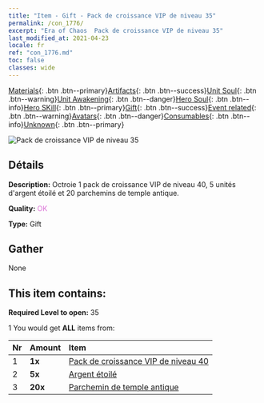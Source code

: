 ```yaml
---
title: "Item - Gift - Pack de croissance VIP de niveau 35"
permalink: /con_1776/
excerpt: "Era of Chaos  Pack de croissance VIP de niveau 35"
last_modified_at: 2021-04-23
locale: fr
ref: "con_1776.md"
toc: false
classes: wide
---
```

 [Materials](/ItemsFR/){: .btn .btn--primary}[Artifacts](/ItemsFR/Artifacts/){: .btn .btn--success}[Unit Soul](/ItemsFR/UnitSoul/){: .btn .btn--warning}[Unit Awakening](/ItemsFR/UnitAwakening/){: .btn .btn--danger}[Hero Soul](/ItemsFR/HeroSoul/){: .btn .btn--info}[Hero SKill](/ItemsFR/HeroSkill/){: .btn .btn--primary}[Gift](/ItemsFR/Gift/){: .btn .btn--success}[Event related](/ItemsFR/Events/){: .btn .btn--warning}[Avatars](/ItemsFR/Avatars/){: .btn .btn--danger}[Consumables](/ItemsFR/Consumables/){: .btn .btn--info}[Unknown](/ItemsFR/Unknown/){: .btn .btn--primary}

 ![Pack de croissance VIP de niveau 35](/images/t/i_907220.png)

## Détails
 **Description:** Octroie 1 pack de croissance VIP de niveau 40, 5 unités d'argent étoilé et 20 parchemins de temple antique.

 **Quality:** <span style="color: #DA70D6">OK</span>

 **Type:** Gift

## Gather

  None

## This item contains:

 **Required Level to open:** 35

 1 You would get **ALL** items  from:

  | Nr | Amount |     Item    |
  |:---|:-------|:------------|
  | 1 |  **1x** | [Pack de croissance VIP de niveau 40](/ItemsFR/con_1777/) |  | 
  | 2 |  **5x** | [Argent étoilé](/ItemsFR/con_969/) |  | 
  | 3 |  **20x** | [Parchemin de temple antique](/ItemsFR/con_697/) |  | 
